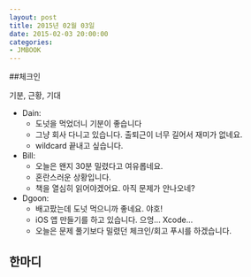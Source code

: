 ```yaml
---
layout: post
title: 2015년 02월 03일
date: 2015-02-03 20:00:00
categories:
- JMBOOK
---
```


##체크인

기분, 근황, 기대

* Dain:
  * 도넛을 먹었더니 기분이 좋습니다
  * 그냥 회사 다니고 있습니다. 출퇴근이 너무 길어서 재미가 없네요.
  * wildcard 끝내고 싶습니다.
* Bill: 
  * 오늘은 왠지 30분 밀렸다고 여유롭네요.
  * 혼란스러운 상황입니다.
  * 책을 열심히 읽어야겠어요. 아직 문제가 안나오네?
* Dgoon:
  * 배고팠는데 도넛 먹으니까 좋네요. 야호!
  * iOS 앱 만들기를 하고 있습니다. 으엉... Xcode...
  * 오늘은 문제 풀기보다 밀렸던 체크인/회고 푸시를 하겠습니다.

## 한마디
